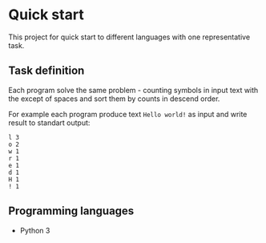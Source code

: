 # Quick start
This project for quick start to different languages with one representative task.

## Task definition
Each program solve the same problem - counting symbols in input text with the except of spaces and sort them by counts in descend order.

For example each program produce text `Hello world!` as input and write result to standart output:
```
l 3
o 2
w 1
r 1
e 1
d 1
H 1
! 1
```

## Programming languages
- Python 3
